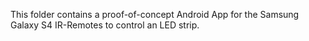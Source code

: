 This folder contains a proof-of-concept Android App for the Samsung Galaxy S4 IR-Remotes to control an LED strip.
